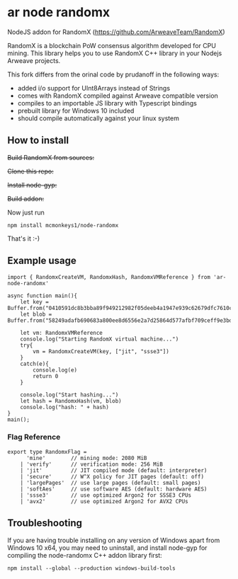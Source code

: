 # ar node randomx
NodeJS addon for RandomX (https://github.com/ArweaveTeam/RandomX)

RandomX is a blockchain PoW consensus algorithm developed for CPU mining.
This library helps you to use RandomX C++ library in your Nodejs Arweave projects. 

This fork differs from the orinal code by prudanoff in the following ways:

- added i/o support for UInt8Arrays instead of Strings
- comes with RandomX compiled against Arweave compatible version
- compiles to an importable JS library with Typescript bindings
- prebuilt library for Windows 10 included
- should compile automatically against your linux system

## How to install
~~Build RandomX from sources:~~

~~Clone this repo:~~

~~Install node-gyp:~~

~~Build addon:~~

Now just run
```
npm install mcmonkeys1/node-randomx
```
That's it :-)

## Example usage
```
import { RandomxCreateVM, RandomxHash, RandomxVMReference } from 'ar-node-randomx'

async function main(){
	let key = Buffer.from("0410591dc8b3bba89f949212982f05deeb4a1947e939c62679dfc7610c62")
	let blob = Buffer.from("58249adafb690683a800ee8d6556e2a7d25864d577afbf709ceff9e3bdd5ebae")

	let vm: RandomxVMReference
	console.log("Starting RandomX virtual machine...")
	try{
		vm = RandomxCreateVM(key, ["jit", "ssse3"])
	}
	catch(e){
		console.log(e)
		return 0
	}

	console.log("Start hashing...")
	let hash = RandomxHash(vm, blob)
	console.log("hash: " + hash)
}
main();

```

### Flag Reference

```
export type RandomxFlag = 
	  'mine'        // mining mode: 2080 MiB
	| 'verify'      // verification mode: 256 MiB
	| 'jit'         // JIT compiled mode (default: interpreter)
	| 'secure'      // W^X policy for JIT pages (default: off)
	| 'largePages'  // use large pages (default: small pages)
	| 'softAes'     // use software AES (default: hardware AES)
	| 'ssse3'       // use optimized Argon2 for SSSE3 CPUs
	| 'avx2'        // use optimized Argon2 for AVX2 CPUs
```

## Troubleshooting

If you are having trouble installing on any version of Windows apart from Windows 10 x64, you may need to uninstall, and install node-gyp for compiling the node-randomx C++ addon library first:

```
npm install --global --production windows-build-tools
```
